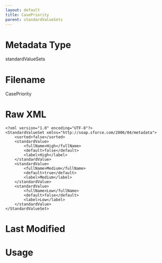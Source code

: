 ```yaml
---
layout: default
title: CasePriority
parent: standardValueSets
---
```

# Metadata Type
standardValueSets


# Filename 
CasePriority


# Raw XML
```
<?xml version="1.0" encoding="UTF-8"?>
<StandardValueSet xmlns="http://soap.sforce.com/2006/04/metadata">
    <sorted>false</sorted>
    <standardValue>
        <fullName>High</fullName>
        <default>false</default>
        <label>High</label>
    </standardValue>
    <standardValue>
        <fullName>Medium</fullName>
        <default>true</default>
        <label>Medium</label>
    </standardValue>
    <standardValue>
        <fullName>Low</fullName>
        <default>false</default>
        <label>Low</label>
    </standardValue>
</StandardValueSet>
```


# Last Modified


# Usage
